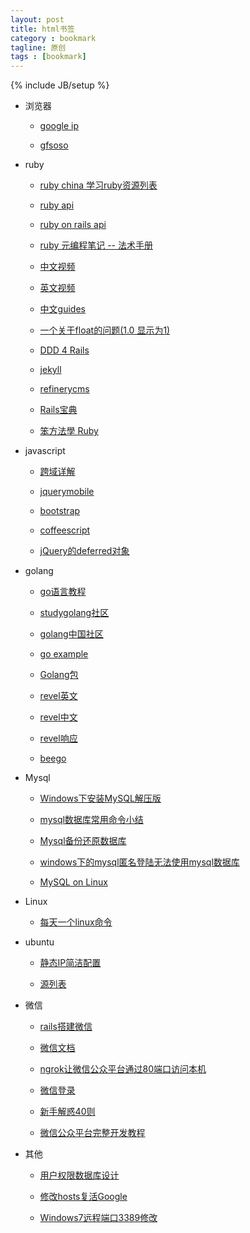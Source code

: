 ```yaml
---
layout: post
title: html书签
category : bookmark
tagline: 原创
tags : [bookmark]
---
```

{% include JB/setup %}

<!--{% include themes/custom-settings/time.html %}-->

- 浏览器

    - [google ip](http://173.194.1.16/)

    - [gfsoso](http://www.gfsoso.com/)

- ruby

    - [ruby china 学习ruby资源列表](https://ruby-china.org/topics/7284)

    - [ruby api](http://apidock.com/ruby)

    - [ruby on rails api](http://api.rubyonrails.org/)

    - [ruby 元编程笔记 -- 法术手册](http://blog.chinaunix.net/uid-298861-id-3299012.html)

    - [中文视频](http://railscasts-china.com/)

    - [英文视频](http://railscasts.com/)

    - [中文guides](http://guides.ruby-china.org/)

    - [一个关于float的问题(1.0 显示为1)](https://ruby-china.org/topics/22052)

    - [DDD 4 Rails](https://ruby-china.org/topics/17005)

    - [jekyll](http://jekyllcn.com/)

    - [refinerycms](http://refinerycms.com/)

    - [Rails宝典](http://blog.csdn.net/blacksource/article/category/934098/1)

    - [笨方法學 Ruby](http://lrthw.github.io/)

- javascript

    - [跨域详解](http://rolfzhang.com/articles/346.html)

    - [jquerymobile](http://www.lampweb.org/jquerymobile/2/)

    - [bootstrap](http://www.bootcss.com/)

    - [coffeescript](http://coffeescript.org/)

    - [jQuery的deferred对象](http://www.ruanyifeng.com/blog/2011/08/a_detailed_explanation_of_jquery_deferred_object.html)

- golang

    - [go语言教程](http://www.yiibai.com/go)

    - [studygolang社区](http://studygolang.com/)

    - [golang中国社区](http://www.golangtc.com/)

    - [go example](https://gobyexample.com/)

    - [Golang包](http://www.cnblogs.com/golove/tag/Golang%E5%8C%85/)

    - [revel英文](http://revel.github.io/tutorial/gettingstarted.html)

    - [revel中文](http://gorevel.cn/docs/index.html)

    - [revel响应](http://www.cnblogs.com/hangxin1940/p/3269146.html)

    - [beego](http://beego.me/)

- Mysql

    - [Windows下安装MySQL解压版](http://michael-wong.iteye.com/blog/976381)

    - [mysql数据库常用命令小结](http://blog.csdn.net/ithomer/article/details/5131863)

    - [Mysql备份还原数据库](http://www.cnblogs.com/xuejie/archive/2013/01/11/2856911.html)

    - [windows下的mysql匿名登陆无法使用mysql数据库](http://www.cnblogs.com/bangbangjiang/p/3564321.html)

    - [MySQL on Linux](http://www.yolinux.com/TUTORIALS/LinuxTutorialMySQL.html)

- Linux

    - [每天一个linux命令](http://www.cnblogs.com/peida/archive/2012/12/05/2803591.html)

- ubuntu

    - [静态IP简洁配置](http://www.ha97.com/4895.html)

    - [源列表](http://wiki.ubuntu.org.cn/%E6%BA%90%E5%88%97%E8%A1%A8)

- 微信

    - [rails搭建微信](http://chaoskeh.com/blog/create-weixin-api-by-rails.html)

    - [微信文档](http://mp.weixin.qq.com/wiki/home/index.html)

    - [ngrok让微信公众平台通过80端口访问本机](http://blog.csdn.net/liuxiyangyang/article/details/22922265)

    - [微信登录](https://mp.weixin.qq.com/)

    - [新手解惑40则](http://www.csdn.net/article/2014-07-24/2820828-weixin)

    - [微信公众平台完整开发教程](http://segmentfault.com/a/1190000000446237)

- 其他

    - [用户权限数据库设计](http://minjiechenjava.iteye.com/blog/1759482)

    - [修改hosts复活Google](http://www.douban.com/note/166081563/?ADUIN=1218089628&ADSESSION=1401930163&ADTAG=CLIENT.QQ.5335_.0&ADPUBNO=26351)

    - [Windows7远程端口3389修改](http://jingyan.baidu.com/article/456c463b9d1e0b0a583144ce.html?qq-pf-to=pcqq.c2c)
